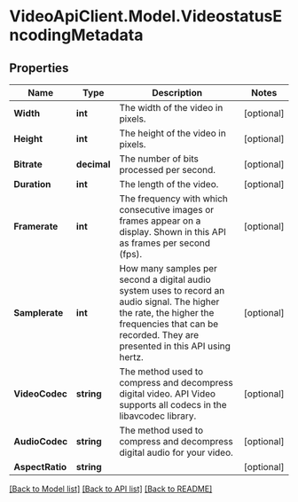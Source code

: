 # VideoApiClient.Model.VideostatusEncodingMetadata

## Properties

Name | Type | Description | Notes
------------ | ------------- | ------------- | -------------
**Width** | **int** | The width of the video in pixels. | [optional] 
**Height** | **int** | The height of the video in pixels. | [optional] 
**Bitrate** | **decimal** | The number of bits processed per second. | [optional] 
**Duration** | **int** | The length of the video. | [optional] 
**Framerate** | **int** | The frequency with which consecutive images or frames appear on a display. Shown in this API as frames per second (fps). | [optional] 
**Samplerate** | **int** | How many samples per second a digital audio system uses to record an audio signal. The higher the rate, the higher the frequencies that can be recorded. They are presented in this API using hertz. | [optional] 
**VideoCodec** | **string** | The method used to compress and decompress digital video. API Video supports all codecs in the libavcodec library.  | [optional] 
**AudioCodec** | **string** | The method used to compress and decompress digital audio for your video. | [optional] 
**AspectRatio** | **string** |  | [optional] 

[[Back to Model list]](../README.md#documentation-for-models) [[Back to API list]](../README.md#documentation-for-api-endpoints) [[Back to README]](../README.md)

